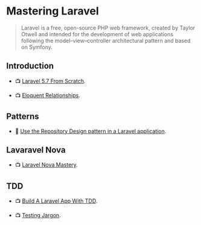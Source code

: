 # Mastering Laravel

> Laravel is a free, open-source PHP web framework, created by Taylor Otwell and intended for the development of web applications following the model–view–controller architectural pattern and based on Symfony.

## Introduction

- 📺 [Laravel 5.7 From Scratch](https://laracasts.com/series/laravel-from-scratch-2018).

- 📺 [Eloquent Relationships](https://laracasts.com/series/eloquent-relationships).

## Patterns

- 📖 [Use the Repository Design pattern in a Laravel application](https://medium.com/employbl/use-the-repository-design-pattern-in-a-laravel-application-13f0b46a3dce).

## Lavaravel Nova

- 📺 [Laravel Nova Mastery](https://laracasts.com/series/laravel-nova-mastery).

## TDD

- 📺 [Build A Laravel App With TDD](https://laracasts.com/series/build-a-laravel-app-with-tdd).

- 📺 [Testing Jargon](https://laracasts.com/series/testing-jargon).
